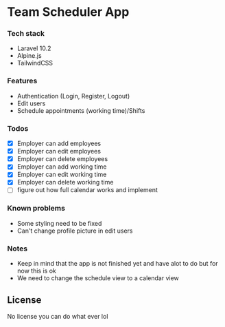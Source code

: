 # Team Scheduler App

### Tech stack
* Laravel 10.2
* Alpine.js
* TailwindCSS

### Features
* Authentication (Login, Register, Logout)
* Edit users
* Schedule appointments (working time)/Shifts

### Todos

*[x] Employer can add employees
*[x] Employer can edit employees
*[x] Employer can delete employees
*[x] Employer can add working time
*[x] Employer can edit working time
*[x] Employer can delete working time
*[ ] figure out how full calendar works and implement

### Known problems
* Some styling need to be fixed
* Can't change profile picture in edit users

### Notes
* Keep in mind that the app is not finished yet and have alot to do but for now this is ok
* We need to change the schedule view to a calendar view

License
----
No license you can do what ever lol
